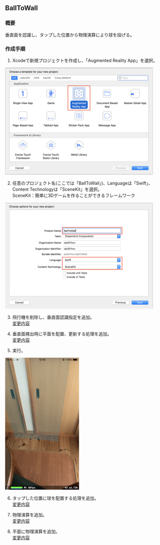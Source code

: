 ## BallToWall
### 概要
垂直面を認識し、タップした位置から物理演算により球を投げる。
### 作成手順  

1. Xcodeで新規プロジェクトを作成し、「Augmented Reality App」を選択。  
<img src="images/ball_to_wall_select_ar.png" width="480"/>   

2. 任意のプロジェクト名(ここでは「BallToWall」)、Languageは「Swift」、Content Technologyは「SceneKit」を選択。  
SceneKit：簡単に3Dゲームを作ることができるフレームワーク  
<img src="images/ball_to_wall_select_swift_scene_kit.png" width="480"/>  

3. 飛行機を削除し、垂直面認識指定を追加。  
[変更内容](https://github.com/da351hon/BallToWall/commit/6810d770134c071b4b2e5f605a9d8f604986a937)

4. 垂直面検出時に平面を配置、更新する処理を追加。  
[変更内容](https://github.com/da351hon/BallToWall/commit/b86712348f34e75ecb62c33648aadf2cfc60affd)

5. 実行。  
<img src="images/ball_to_wall_run_vplane.png" width="240"/>  

6. タップした位置に球を配置する処理を追加。  
[変更内容](https://github.com/da351hon/BallToWall/commit/a630f23b06734f1953358b9ff1fe2468c4d73fc8)

7. 物理演算を追加。  
[変更内容](https://github.com/da351hon/BallToWall/commit/75a98a29f5ffb7894fc79688c962a5ad78b20add)

8. 平面に物理演算を追加。  
[変更内容](https://github.com/da351hon/BallToWall/commit/29f5263f5531a52b96abdddc9799e8530d71145d)
